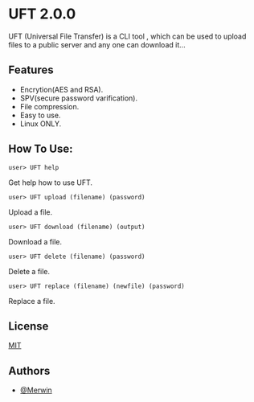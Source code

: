 # UFT 2.0.0
UFT (Universal File Transfer) is a CLI tool , which can  be used to upload files to a public server and any one can download it...


## Features

- Encrytion(AES and RSA).
- SPV(secure password varification).
- File compression.
- Easy to use.
- Linux ONLY.

## How To Use:

```
user> UFT help
```
Get help how to use UFT.

```
user> UFT upload (filename) (password)
```
Upload a file.

```
user> UFT download (filename) (output) 
```
Download a file.

```
user> UFT delete (filename) (password) 
```
Delete a file.

```
user> UFT replace (filename) (newfile) (password)
```
Replace a file.


## License

[MIT](https://choosealicense.com/licenses/mit/)


## Authors

- [@Merwin](https://www.github.com/mastercodermerwin)

